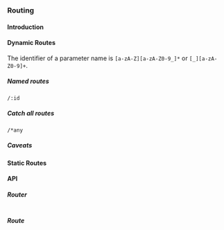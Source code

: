 ### Routing

#### Introduction

#### Dynamic Routes

The identifier of a parameter name is `[a-zA-Z][a-zA-Z0-9_]*` or `[_][a-zA-Z0-9]+`.

##### Named routes

`/:id`

##### Catch all routes

`/*any`

##### Caveats

#### Static Routes

#### API

##### Router

```rust
```

##### Route

```rust
```
